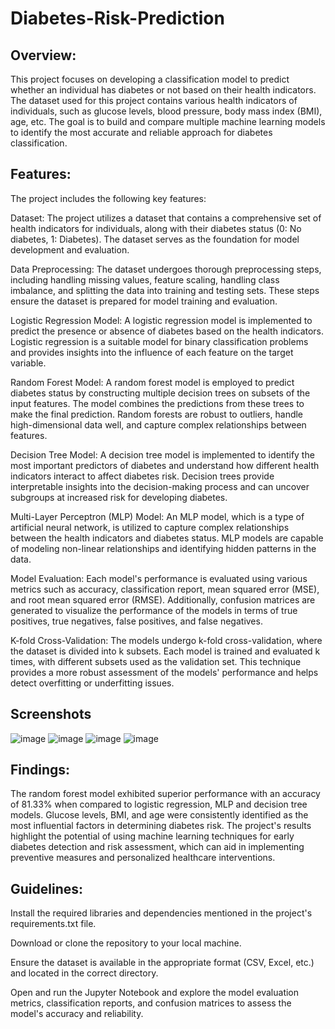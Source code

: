 # Diabetes-Risk-Prediction

## **Overview**:
This project focuses on developing a classification model to predict whether an individual has diabetes or not based on their health indicators. The dataset used for this project contains various health indicators of individuals, such as glucose levels, blood pressure, body mass index (BMI), age, etc. The goal is to build and compare multiple machine learning models to identify the most accurate and reliable approach for diabetes classification.

## Features:
The project includes the following key features:

Dataset: The project utilizes a dataset that contains a comprehensive set of health indicators for individuals, along with their diabetes status (0: No diabetes, 1: Diabetes). The dataset serves as the foundation for model development and evaluation.

Data Preprocessing: The dataset undergoes thorough preprocessing steps, including handling missing values, feature scaling, handling class imbalance, and splitting the data into training and testing sets. These steps ensure the dataset is prepared for model training and evaluation.

Logistic Regression Model: A logistic regression model is implemented to predict the presence or absence of diabetes based on the health indicators. Logistic regression is a suitable model for binary classification problems and provides insights into the influence of each feature on the target variable.

Random Forest Model: A random forest model is employed to predict diabetes status by constructing multiple decision trees on subsets of the input features. The model combines the predictions from these trees to make the final prediction. Random forests are robust to outliers, handle high-dimensional data well, and capture complex relationships between features.

Decision Tree Model: A decision tree model is implemented to identify the most important predictors of diabetes and understand how different health indicators interact to affect diabetes risk. Decision trees provide interpretable insights into the decision-making process and can uncover subgroups at increased risk for developing diabetes.

Multi-Layer Perceptron (MLP) Model: An MLP model, which is a type of artificial neural network, is utilized to capture complex relationships between the health indicators and diabetes status. MLP models are capable of modeling non-linear relationships and identifying hidden patterns in the data.

Model Evaluation: Each model's performance is evaluated using various metrics such as accuracy, classification report, mean squared error (MSE), and root mean squared error (RMSE). Additionally, confusion matrices are generated to visualize the performance of the models in terms of true positives, true negatives, false positives, and false negatives.

K-fold Cross-Validation: The models undergo k-fold cross-validation, where the dataset is divided into k subsets. Each model is trained and evaluated k times, with different subsets used as the validation set. This technique provides a more robust assessment of the models' performance and helps detect overfitting or underfitting issues.

## Screenshots
![image](https://github.com/ujwala-mallela/Diabetes-Risk-Prediction/assets/137120874/1b32abe8-81d2-410e-ad9c-001fc687d5ef)
![image](https://github.com/ujwala-mallela/Diabetes-Risk-Prediction/assets/137120874/07f415b2-5827-44f8-a61c-be73f76e7f63)
![image](https://github.com/ujwala-mallela/Diabetes-Risk-Prediction/assets/137120874/61b81994-7546-46a4-b78d-7c317dff1d59)
![image](https://github.com/ujwala-mallela/Diabetes-Risk-Prediction/assets/137120874/ef9be2e0-f4be-4e9b-aa3f-d349b55abb1f)

## Findings:

The random forest model exhibited superior performance with an accuracy of 81.33% when compared to logistic regression, MLP and decision tree models. Glucose levels, BMI, and age were consistently identified as the most influential factors in determining diabetes risk. The project's results highlight the potential of using machine learning techniques for early diabetes detection and risk assessment, which can aid in implementing preventive measures and personalized healthcare interventions.

## Guidelines:

Install the required libraries and dependencies mentioned in the project's requirements.txt file.

Download or clone the repository to your local machine.

Ensure the dataset is available in the appropriate format (CSV, Excel, etc.) and located in the correct directory.

Open and run the Jupyter Notebook and explore the model evaluation metrics, classification reports, and confusion matrices to assess the model's accuracy and reliability.
